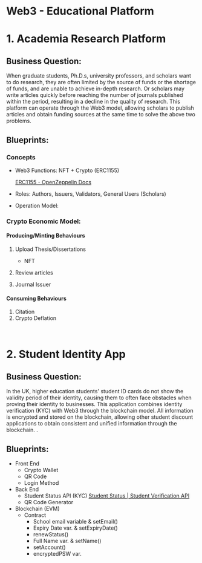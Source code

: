 # Web3 - Educational Platform

# 1. Academia Research Platform

## Business Question:

When graduate students, Ph.D.s, university professors, and scholars want to do research, they are often limited by the source of funds or the shortage of funds, and are unable to achieve in-depth research. Or scholars may write articles quickly before reaching the number of journals published within the period, resulting in a decline in the quality of research. This platform can operate through the Web3 model, allowing scholars to publish articles and obtain funding sources at the same time to solve the above two problems.

## Blueprints:

### Concepts

- Web3 Functions: NFT + Crypto (ERC1155)

  [ERC1155 - OpenZeppelin Docs](https://docs.openzeppelin.com/contracts/3.x/erc1155)

- Roles: Authors, Issuers, Validators, General Users (Scholars)
- Operation Model:

### Crypto Economic Model:

#### Producing/Minting Behaviours

1. Upload Thesis/Dissertations

   - NFT

2. Review articles
3. Journal Issuer

#### Consuming Behaviours

1. Citation
2. Crypto Deflation

<br>

# 2. Student Identity App

## Business Question:

In the UK, higher education students' student ID cards do not show the validity period of their identity, causing them to often face obstacles when proving their identity to businesses. This application combines identity verification (KYC) with Web3 through the blockchain model. All information is encrypted and stored on the blockchain, allowing other student discount applications to obtain consistent and unified information through the blockchain. .

## Blueprints:

- Front End
  - Crypto Wallet
  - QR Code
  - Login Method
- Back End
  - Student Status API (KYC)
    [Student Status | Student Verification API](https://studentstat.us/)
  - QR Code Generator
- Blockchain (EVM)
  - Contract
    - School email variable & setEmail()
    - Expiry Date var. & setExpiryDate()
    - renewStatus()
    - Full Name var. & setName()
    - setAccount()
    - encryptedPSW var.
